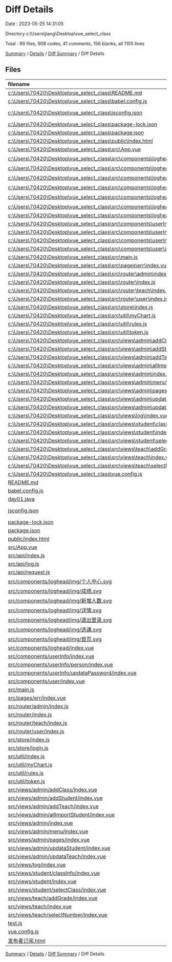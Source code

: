# Diff Details

Date : 2023-05-25 14:31:05

Directory c:\\Users\\jiang\\Desktop\\vue_select_class

Total : 99 files,  908 codes, 41 comments, 156 blanks, all 1105 lines

[Summary](results.md) / [Details](details.md) / [Diff Summary](diff.md) / Diff Details

## Files
| filename | language | code | comment | blank | total |
| :--- | :--- | ---: | ---: | ---: | ---: |
| [c:\Users\70420\Desktop\vue_select_class\README.md](/c:%5CUsers%5C70420%5CDesktop%5Cvue_select_class%5CREADME.md) | Markdown | -15 | 0 | -5 | -20 |
| [c:\Users\70420\Desktop\vue_select_class\babel.config.js](/c:%5CUsers%5C70420%5CDesktop%5Cvue_select_class%5Cbabel.config.js) | JavaScript | -5 | 0 | -1 | -6 |
| [c:\Users\70420\Desktop\vue_select_class\jsconfig.json](/c:%5CUsers%5C70420%5CDesktop%5Cvue_select_class%5Cjsconfig.json) | JSON with Comments | -8 | -12 | 0 | -20 |
| [c:\Users\70420\Desktop\vue_select_class\package-lock.json](/c:%5CUsers%5C70420%5CDesktop%5Cvue_select_class%5Cpackage-lock.json) | JSON | -10,767 | 0 | -1 | -10,768 |
| [c:\Users\70420\Desktop\vue_select_class\package.json](/c:%5CUsers%5C70420%5CDesktop%5Cvue_select_class%5Cpackage.json) | JSON | -27 | 0 | -1 | -28 |
| [c:\Users\70420\Desktop\vue_select_class\public\index.html](/c:%5CUsers%5C70420%5CDesktop%5Cvue_select_class%5Cpublic%5Cindex.html) | HTML | -16 | -1 | -1 | -18 |
| [c:\Users\70420\Desktop\vue_select_class\src\App.vue](/c:%5CUsers%5C70420%5CDesktop%5Cvue_select_class%5Csrc%5CApp.vue) | Vue | -34 | -4 | -8 | -46 |
| [c:\Users\70420\Desktop\vue_select_class\src\components\loghead\img\个人中心.svg](/c:%5CUsers%5C70420%5CDesktop%5Cvue_select_class%5Csrc%5Ccomponents%5Cloghead%5Cimg%5C%E4%B8%AA%E4%BA%BA%E4%B8%AD%E5%BF%83.svg) | XML | -1 | 0 | 0 | -1 |
| [c:\Users\70420\Desktop\vue_select_class\src\components\loghead\img\人数统计.svg](/c:%5CUsers%5C70420%5CDesktop%5Cvue_select_class%5Csrc%5Ccomponents%5Cloghead%5Cimg%5C%E4%BA%BA%E6%95%B0%E7%BB%9F%E8%AE%A1.svg) | XML | -1 | 0 | 0 | -1 |
| [c:\Users\70420\Desktop\vue_select_class\src\components\loghead\img\成绩.svg](/c:%5CUsers%5C70420%5CDesktop%5Cvue_select_class%5Csrc%5Ccomponents%5Cloghead%5Cimg%5C%E6%88%90%E7%BB%A9.svg) | XML | -1 | 0 | 0 | -1 |
| [c:\Users\70420\Desktop\vue_select_class\src\components\loghead\img\详情.svg](/c:%5CUsers%5C70420%5CDesktop%5Cvue_select_class%5Csrc%5Ccomponents%5Cloghead%5Cimg%5C%E8%AF%A6%E6%83%85.svg) | XML | -1 | 0 | 0 | -1 |
| [c:\Users\70420\Desktop\vue_select_class\src\components\loghead\img\退出登录.svg](/c:%5CUsers%5C70420%5CDesktop%5Cvue_select_class%5Csrc%5Ccomponents%5Cloghead%5Cimg%5C%E9%80%80%E5%87%BA%E7%99%BB%E5%BD%95.svg) | XML | -1 | 0 | 0 | -1 |
| [c:\Users\70420\Desktop\vue_select_class\src\components\loghead\img\选课.svg](/c:%5CUsers%5C70420%5CDesktop%5Cvue_select_class%5Csrc%5Ccomponents%5Cloghead%5Cimg%5C%E9%80%89%E8%AF%BE.svg) | XML | -1 | 0 | 0 | -1 |
| [c:\Users\70420\Desktop\vue_select_class\src\components\loghead\index.vue](/c:%5CUsers%5C70420%5CDesktop%5Cvue_select_class%5Csrc%5Ccomponents%5Cloghead%5Cindex.vue) | Vue | -106 | 0 | -3 | -109 |
| [c:\Users\70420\Desktop\vue_select_class\src\components\userInfo\index.vue](/c:%5CUsers%5C70420%5CDesktop%5Cvue_select_class%5Csrc%5Ccomponents%5CuserInfo%5Cindex.vue) | Vue | -75 | 0 | -5 | -80 |
| [c:\Users\70420\Desktop\vue_select_class\src\components\userInfo\person\index.vue](/c:%5CUsers%5C70420%5CDesktop%5Cvue_select_class%5Csrc%5Ccomponents%5CuserInfo%5Cperson%5Cindex.vue) | Vue | -11 | 0 | -4 | -15 |
| [c:\Users\70420\Desktop\vue_select_class\src\components\userInfo\updataPassword\index.vue](/c:%5CUsers%5C70420%5CDesktop%5Cvue_select_class%5Csrc%5Ccomponents%5CuserInfo%5CupdataPassword%5Cindex.vue) | Vue | -69 | 0 | -5 | -74 |
| [c:\Users\70420\Desktop\vue_select_class\src\components\user\index.vue](/c:%5CUsers%5C70420%5CDesktop%5Cvue_select_class%5Csrc%5Ccomponents%5Cuser%5Cindex.vue) | Vue | -25 | 0 | -5 | -30 |
| [c:\Users\70420\Desktop\vue_select_class\src\main.js](/c:%5CUsers%5C70420%5CDesktop%5Cvue_select_class%5Csrc%5Cmain.js) | JavaScript | -18 | 0 | -5 | -23 |
| [c:\Users\70420\Desktop\vue_select_class\src\pages\err\index.vue](/c:%5CUsers%5C70420%5CDesktop%5Cvue_select_class%5Csrc%5Cpages%5Cerr%5Cindex.vue) | Vue | -28 | 0 | -7 | -35 |
| [c:\Users\70420\Desktop\vue_select_class\src\router\admin\index.js](/c:%5CUsers%5C70420%5CDesktop%5Cvue_select_class%5Csrc%5Crouter%5Cadmin%5Cindex.js) | JavaScript | -48 | 0 | -2 | -50 |
| [c:\Users\70420\Desktop\vue_select_class\src\router\index.js](/c:%5CUsers%5C70420%5CDesktop%5Cvue_select_class%5Csrc%5Crouter%5Cindex.js) | JavaScript | -65 | 0 | -14 | -79 |
| [c:\Users\70420\Desktop\vue_select_class\src\router\teach\index.js](/c:%5CUsers%5C70420%5CDesktop%5Cvue_select_class%5Csrc%5Crouter%5Cteach%5Cindex.js) | JavaScript | -22 | 0 | 0 | -22 |
| [c:\Users\70420\Desktop\vue_select_class\src\router\user\index.js](/c:%5CUsers%5C70420%5CDesktop%5Cvue_select_class%5Csrc%5Crouter%5Cuser%5Cindex.js) | JavaScript | -43 | 0 | -2 | -45 |
| [c:\Users\70420\Desktop\vue_select_class\src\store\index.js](/c:%5CUsers%5C70420%5CDesktop%5Cvue_select_class%5Csrc%5Cstore%5Cindex.js) | JavaScript | -15 | 0 | -3 | -18 |
| [c:\Users\70420\Desktop\vue_select_class\src\util\myChart.js](/c:%5CUsers%5C70420%5CDesktop%5Cvue_select_class%5Csrc%5Cutil%5CmyChart.js) | JavaScript | -6 | 0 | -5 | -11 |
| [c:\Users\70420\Desktop\vue_select_class\src\util\rules.js](/c:%5CUsers%5C70420%5CDesktop%5Cvue_select_class%5Csrc%5Cutil%5Crules.js) | JavaScript | -21 | 0 | 0 | -21 |
| [c:\Users\70420\Desktop\vue_select_class\src\util\token.js](/c:%5CUsers%5C70420%5CDesktop%5Cvue_select_class%5Csrc%5Cutil%5Ctoken.js) | JavaScript | 0 | 0 | -1 | -1 |
| [c:\Users\70420\Desktop\vue_select_class\src\views\admin\addClass\index.vue](/c:%5CUsers%5C70420%5CDesktop%5Cvue_select_class%5Csrc%5Cviews%5Cadmin%5CaddClass%5Cindex.vue) | Vue | -11 | 0 | -4 | -15 |
| [c:\Users\70420\Desktop\vue_select_class\src\views\admin\addStudent\index.vue](/c:%5CUsers%5C70420%5CDesktop%5Cvue_select_class%5Csrc%5Cviews%5Cadmin%5CaddStudent%5Cindex.vue) | Vue | -143 | 0 | -4 | -147 |
| [c:\Users\70420\Desktop\vue_select_class\src\views\admin\addTeach\index.vue](/c:%5CUsers%5C70420%5CDesktop%5Cvue_select_class%5Csrc%5Cviews%5Cadmin%5CaddTeach%5Cindex.vue) | Vue | -11 | 0 | -4 | -15 |
| [c:\Users\70420\Desktop\vue_select_class\src\views\admin\allImportStudent\index.vue](/c:%5CUsers%5C70420%5CDesktop%5Cvue_select_class%5Csrc%5Cviews%5Cadmin%5CallImportStudent%5Cindex.vue) | Vue | -11 | 0 | -4 | -15 |
| [c:\Users\70420\Desktop\vue_select_class\src\views\admin\index.vue](/c:%5CUsers%5C70420%5CDesktop%5Cvue_select_class%5Csrc%5Cviews%5Cadmin%5Cindex.vue) | Vue | -35 | -10 | -3 | -48 |
| [c:\Users\70420\Desktop\vue_select_class\src\views\admin\menu\index.vue](/c:%5CUsers%5C70420%5CDesktop%5Cvue_select_class%5Csrc%5Cviews%5Cadmin%5Cmenu%5Cindex.vue) | Vue | -86 | 0 | -5 | -91 |
| [c:\Users\70420\Desktop\vue_select_class\src\views\admin\pages\index.vue](/c:%5CUsers%5C70420%5CDesktop%5Cvue_select_class%5Csrc%5Cviews%5Cadmin%5Cpages%5Cindex.vue) | Vue | -11 | 0 | -4 | -15 |
| [c:\Users\70420\Desktop\vue_select_class\src\views\admin\updataStudent\index.vue](/c:%5CUsers%5C70420%5CDesktop%5Cvue_select_class%5Csrc%5Cviews%5Cadmin%5CupdataStudent%5Cindex.vue) | Vue | -180 | 0 | -2 | -182 |
| [c:\Users\70420\Desktop\vue_select_class\src\views\admin\updataTeach\index.vue](/c:%5CUsers%5C70420%5CDesktop%5Cvue_select_class%5Csrc%5Cviews%5Cadmin%5CupdataTeach%5Cindex.vue) | Vue | -11 | 0 | -4 | -15 |
| [c:\Users\70420\Desktop\vue_select_class\src\views\log\index.vue](/c:%5CUsers%5C70420%5CDesktop%5Cvue_select_class%5Csrc%5Cviews%5Clog%5Cindex.vue) | Vue | -135 | -2 | -13 | -150 |
| [c:\Users\70420\Desktop\vue_select_class\src\views\student\classInfo\index.vue](/c:%5CUsers%5C70420%5CDesktop%5Cvue_select_class%5Csrc%5Cviews%5Cstudent%5CclassInfo%5Cindex.vue) | Vue | -95 | 0 | -7 | -102 |
| [c:\Users\70420\Desktop\vue_select_class\src\views\student\index.vue](/c:%5CUsers%5C70420%5CDesktop%5Cvue_select_class%5Csrc%5Cviews%5Cstudent%5Cindex.vue) | Vue | -19 | 0 | -5 | -24 |
| [c:\Users\70420\Desktop\vue_select_class\src\views\student\selectClass\index.vue](/c:%5CUsers%5C70420%5CDesktop%5Cvue_select_class%5Csrc%5Cviews%5Cstudent%5CselectClass%5Cindex.vue) | Vue | -98 | 0 | -7 | -105 |
| [c:\Users\70420\Desktop\vue_select_class\src\views\teach\addGrade\index.vue](/c:%5CUsers%5C70420%5CDesktop%5Cvue_select_class%5Csrc%5Cviews%5Cteach%5CaddGrade%5Cindex.vue) | Vue | -227 | -5 | -4 | -236 |
| [c:\Users\70420\Desktop\vue_select_class\src\views\teach\index.vue](/c:%5CUsers%5C70420%5CDesktop%5Cvue_select_class%5Csrc%5Cviews%5Cteach%5Cindex.vue) | Vue | -9 | 0 | -4 | -13 |
| [c:\Users\70420\Desktop\vue_select_class\src\views\teach\selectNumber\index.vue](/c:%5CUsers%5C70420%5CDesktop%5Cvue_select_class%5Csrc%5Cviews%5Cteach%5CselectNumber%5Cindex.vue) | Vue | -169 | 0 | -4 | -173 |
| [c:\Users\70420\Desktop\vue_select_class\vue.config.js](/c:%5CUsers%5C70420%5CDesktop%5Cvue_select_class%5Cvue.config.js) | JavaScript | -17 | -1 | -3 | -21 |
| [README.md](/README.md) | Markdown | 15 | 0 | 5 | 20 |
| [babel.config.js](/babel.config.js) | JavaScript | 5 | 0 | 1 | 6 |
| [day01.java](/day01.java) | Java | 10 | 0 | 1 | 11 |
| [jsconfig.json](/jsconfig.json) | JSON with Comments | 8 | 12 | 0 | 20 |
| [package-lock.json](/package-lock.json) | JSON | 10,823 | 0 | 1 | 10,824 |
| [package.json](/package.json) | JSON | 29 | 0 | 1 | 30 |
| [public/index.html](/public/index.html) | HTML | 16 | 1 | 1 | 18 |
| [src/App.vue](/src/App.vue) | Vue | 59 | 4 | 14 | 77 |
| [src/api/index.js](/src/api/index.js) | JavaScript | 24 | 22 | 26 | 72 |
| [src/api/log.js](/src/api/log.js) | JavaScript | 2 | 0 | 1 | 3 |
| [src/api/request.js](/src/api/request.js) | JavaScript | 20 | 5 | 12 | 37 |
| [src/components/loghead/img/个人中心.svg](/src/components/loghead/img/%E4%B8%AA%E4%BA%BA%E4%B8%AD%E5%BF%83.svg) | XML | 1 | 0 | 0 | 1 |
| [src/components/loghead/img/成绩.svg](/src/components/loghead/img/%E6%88%90%E7%BB%A9.svg) | XML | 1 | 0 | 0 | 1 |
| [src/components/loghead/img/新增人数.svg](/src/components/loghead/img/%E6%96%B0%E5%A2%9E%E4%BA%BA%E6%95%B0.svg) | XML | 1 | 0 | 0 | 1 |
| [src/components/loghead/img/详情.svg](/src/components/loghead/img/%E8%AF%A6%E6%83%85.svg) | XML | 1 | 0 | 0 | 1 |
| [src/components/loghead/img/退出登录.svg](/src/components/loghead/img/%E9%80%80%E5%87%BA%E7%99%BB%E5%BD%95.svg) | XML | 1 | 0 | 0 | 1 |
| [src/components/loghead/img/选课.svg](/src/components/loghead/img/%E9%80%89%E8%AF%BE.svg) | XML | 1 | 0 | 0 | 1 |
| [src/components/loghead/img/首页.svg](/src/components/loghead/img/%E9%A6%96%E9%A1%B5.svg) | XML | 1 | 0 | 0 | 1 |
| [src/components/loghead/index.vue](/src/components/loghead/index.vue) | Vue | 156 | 0 | 15 | 171 |
| [src/components/userInfo/index.vue](/src/components/userInfo/index.vue) | Vue | 75 | 0 | 5 | 80 |
| [src/components/userInfo/person/index.vue](/src/components/userInfo/person/index.vue) | Vue | 192 | 0 | 11 | 203 |
| [src/components/userInfo/updataPassword/index.vue](/src/components/userInfo/updataPassword/index.vue) | Vue | 80 | 0 | 8 | 88 |
| [src/components/user/index.vue](/src/components/user/index.vue) | Vue | 25 | 0 | 5 | 30 |
| [src/main.js](/src/main.js) | JavaScript | 22 | 0 | 5 | 27 |
| [src/pages/err/index.vue](/src/pages/err/index.vue) | Vue | 28 | 0 | 7 | 35 |
| [src/router/admin/index.js](/src/router/admin/index.js) | JavaScript | 48 | 0 | 2 | 50 |
| [src/router/index.js](/src/router/index.js) | JavaScript | 65 | 1 | 15 | 81 |
| [src/router/teach/index.js](/src/router/teach/index.js) | JavaScript | 22 | 0 | 0 | 22 |
| [src/router/user/index.js](/src/router/user/index.js) | JavaScript | 43 | 0 | 2 | 45 |
| [src/store/index.js](/src/store/index.js) | JavaScript | 9 | 0 | 3 | 12 |
| [src/store/login.js](/src/store/login.js) | JavaScript | 33 | 0 | 8 | 41 |
| [src/util/index.js](/src/util/index.js) | JavaScript | 2 | 0 | 1 | 3 |
| [src/util/myChart.js](/src/util/myChart.js) | JavaScript | 6 | 0 | 5 | 11 |
| [src/util/rules.js](/src/util/rules.js) | JavaScript | 65 | 0 | 3 | 68 |
| [src/util/token.js](/src/util/token.js) | JavaScript | 2 | 0 | 2 | 4 |
| [src/views/admin/addClass/index.vue](/src/views/admin/addClass/index.vue) | Vue | 133 | 3 | 13 | 149 |
| [src/views/admin/addStudent/index.vue](/src/views/admin/addStudent/index.vue) | Vue | 160 | 2 | 6 | 168 |
| [src/views/admin/addTeach/index.vue](/src/views/admin/addTeach/index.vue) | Vue | 147 | 2 | 11 | 160 |
| [src/views/admin/allImportStudent/index.vue](/src/views/admin/allImportStudent/index.vue) | Vue | 11 | 0 | 4 | 15 |
| [src/views/admin/index.vue](/src/views/admin/index.vue) | Vue | 56 | 10 | 2 | 68 |
| [src/views/admin/menu/index.vue](/src/views/admin/menu/index.vue) | Vue | 87 | 0 | 5 | 92 |
| [src/views/admin/pages/index.vue](/src/views/admin/pages/index.vue) | Vue | 11 | 0 | 4 | 15 |
| [src/views/admin/updataStudent/index.vue](/src/views/admin/updataStudent/index.vue) | Vue | 182 | 0 | 16 | 198 |
| [src/views/admin/updataTeach/index.vue](/src/views/admin/updataTeach/index.vue) | Vue | 191 | 0 | 9 | 200 |
| [src/views/log/index.vue](/src/views/log/index.vue) | Vue | 128 | 0 | 14 | 142 |
| [src/views/student/classInfo/index.vue](/src/views/student/classInfo/index.vue) | Vue | 94 | 0 | 7 | 101 |
| [src/views/student/index.vue](/src/views/student/index.vue) | Vue | 19 | 0 | 5 | 24 |
| [src/views/student/selectClass/index.vue](/src/views/student/selectClass/index.vue) | Vue | 78 | 0 | 15 | 93 |
| [src/views/teach/addGrade/index.vue](/src/views/teach/addGrade/index.vue) | Vue | 218 | 0 | 8 | 226 |
| [src/views/teach/index.vue](/src/views/teach/index.vue) | Vue | 9 | 0 | 4 | 13 |
| [src/views/teach/selectNumber/index.vue](/src/views/teach/selectNumber/index.vue) | Vue | 130 | 0 | 18 | 148 |
| [test.js](/test.js) | JavaScript | 15 | 0 | 3 | 18 |
| [vue.config.js](/vue.config.js) | JavaScript | 16 | 14 | 5 | 35 |
| [发布者订阅.html](/%E5%8F%91%E5%B8%83%E8%80%85%E8%AE%A2%E9%98%85.html) | HTML | 30 | 0 | 6 | 36 |

[Summary](results.md) / [Details](details.md) / [Diff Summary](diff.md) / Diff Details